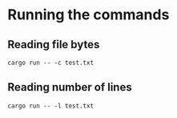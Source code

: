 # Running the commands

## Reading file bytes

```
cargo run -- -c test.txt
```

## Reading number of lines

```
cargo run -- -l test.txt
```
